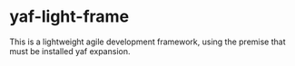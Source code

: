 yaf-light-frame
===============

This is a lightweight agile development framework, using the premise that must be installed yaf expansion.